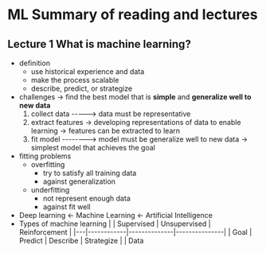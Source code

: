 # ML Summary of reading and lectures

## Lecture 1 What is machine learning?
- definition
    - use historical experience and data
    - make the process scalable
    - describe, predict, or strategize
- challenges -> find the best model that is **simple** and **generalize well to new data**
    1. collect data -----> data must be representative
    2. extract features -> developing representations of data to enable learning -> features can be extracted to learn
    3. fit model --------> model must be generalize well to new data -> simplest model that achieves the goal
- fitting problems
    - overfitting
        - try to satisfy all training data
        - against generalization
    - underfitting
        - not represent enough data
        - against fit well
- Deep learning <- Machine Learning <- Artificial Intelligence
- Types of machine learning
    |   | Supervised | Unsupervised | Reinforcement |
    |---|------------|--------------|---------------|
    | Goal | Predict | Describe | Strategize |
    | Data

